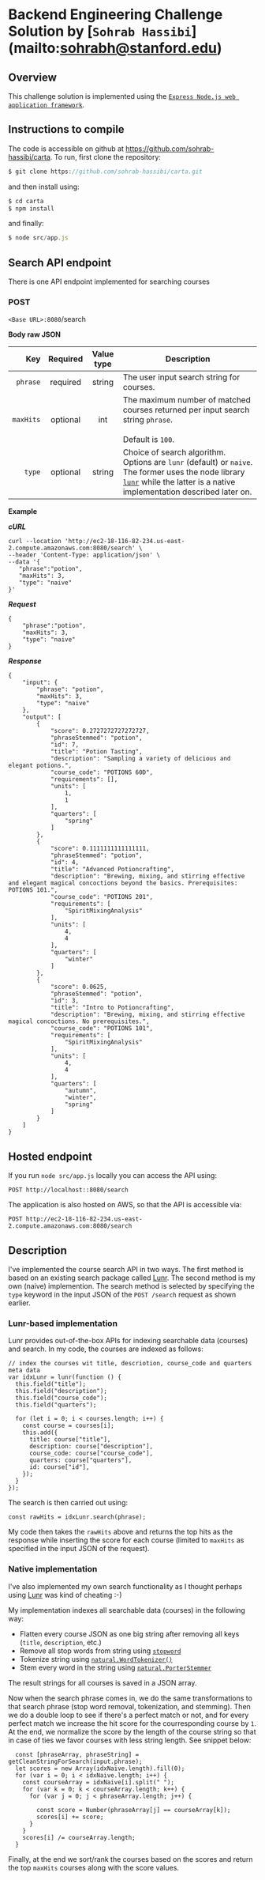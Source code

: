 # Backend Engineering Challenge Solution by [`Sohrab Hassibi`] (mailto:sohrabh@stanford.edu)

## Overview

This challenge solution is implemented using the [`Express Node.js web application framework`](https://expressjs.com/).

## Instructions to compile

The code is accessible on github at https://github.com/sohrab-hassibi/carta. To run, first clone the repository:

```js
$ git clone https://github.com/sohrab-hassibi/carta.git
```

and then install using:

```js
$ cd carta
$ npm install
```

and finally:

```js
$ node src/app.js
```

## Search API endpoint

There is one API endpoint implemented for searching courses

### POST

`<Base URL>:8080`/search

**Body raw JSON**

|       Key | Required | Value type | Description                                                                                                                                                                                                        |
| --------: | :------: | :--------: | ------------------------------------------------------------------------------------------------------------------------------------------------------------------------------------------------------------------ |
|  `phrase` | required |   string   | The user input search string for courses.                                                                                                                                                                          |
| `maxHits` | optional |    int     | The maximum number of matched courses returned per input search string `phrase`. <br/><br/> Default is `100`.                                                                                                      |
|    `type` | optional |   string   | Choice of search algorithm. Options are `lunr` (default) or `naive`. The former uses the node library [`lunr`](https://www.npmjs.com/package/lunr) while the latter is a native implementation described later on. |

**Example**

**_cURL_**

```
curl --location 'http://ec2-18-116-82-234.us-east-2.compute.amazonaws.com:8080/search' \
--header 'Content-Type: application/json' \
--data '{
   "phrase":"potion",
   "maxHits": 3,
   "type": "naive"
}'
```

**_Request_**

```
{
    "phrase":"potion",
    "maxHits": 3,
    "type": "naive"
}
```

**_Response_**

```
{
    "input": {
        "phrase": "potion",
        "maxHits": 3,
        "type": "naive"
    },
    "output": [
        {
            "score": 0.2727272727272727,
            "phraseStemmed": "potion",
            "id": 7,
            "title": "Potion Tasting",
            "description": "Sampling a variety of delicious and elegant potions.",
            "course_code": "POTIONS 60D",
            "requirements": [],
            "units": [
                1,
                1
            ],
            "quarters": [
                "spring"
            ]
        },
        {
            "score": 0.1111111111111111,
            "phraseStemmed": "potion",
            "id": 4,
            "title": "Advanced Potioncrafting",
            "description": "Brewing, mixing, and stirring effective and elegant magical concoctions beyond the basics. Prerequisites: POTIONS 101.",
            "course_code": "POTIONS 201",
            "requirements": [
                "SpiritMixingAnalysis"
            ],
            "units": [
                4,
                4
            ],
            "quarters": [
                "winter"
            ]
        },
        {
            "score": 0.0625,
            "phraseStemmed": "potion",
            "id": 3,
            "title": "Intro to Potioncrafting",
            "description": "Brewing, mixing, and stirring effective magical concoctions. No prerequisites.",
            "course_code": "POTIONS 101",
            "requirements": [
                "SpiritMixingAnalysis"
            ],
            "units": [
                4,
                4
            ],
            "quarters": [
                "autumn",
                "winter",
                "spring"
            ]
        }
    ]
}
```

## Hosted endpoint

If you run `node src/app.js` locally you can access the API using:

```
POST http://localhost::8080/search
```

The application is also hosted on AWS, so that the API is accessible via:

```
POST http://ec2-18-116-82-234.us-east-2.compute.amazonaws.com:8080/search
```

## Description

I've implemented the course search API in two ways. The first method is based on an existing search package called [Lunr](https://www.npmjs.com/package/lunr). The second method is my own (naive) implemention. The search method is selected by specifying the `type` keyword in the input JSON of the `POST /search` request as shown earlier.

### Lunr-based implementation

Lunr provides out-of-the-box APIs for indexing searchable data (courses) and search. In my code, the courses are indexed as follows:

```
// index the courses wit title, descriotion, course_code and quarters meta data
var idxLunr = lunr(function () {
  this.field("title");
  this.field("description");
  this.field("course_code");
  this.field("quarters");

  for (let i = 0; i < courses.length; i++) {
    const course = courses[i];
    this.add({
      title: course["title"],
      description: course["description"],
      course_code: course["course_code"],
      quarters: course["quarters"],
      id: course["id"],
    });
  }
});
```

The search is then carried out using:

```
const rawHits = idxLunr.search(phrase);
```

My code then takes the `rawHits` above and returns the top hits as the response while inserting the score for each course (limited to `maxHits` as specified in the input JSON of the request).

### Native implementation

I've also implemented my own search functionality as I thought perhaps using [Lunr](https://www.npmjs.com/package/lunr) was kind of cheating :-)

My implementation indexes all searchable data (courses) in the following way:

- Flatten every course JSON as one big string after removing all keys (`title`, `description`, etc.)
- Remove all stop words from string using [`stopword`](https://www.npmjs.com/package/stopword)
- Tokenize string using [`natural.WordTokenizer()`](https://www.npmjs.com/package/natural)
- Stem every word in the string using [`natural.PorterStemmer`](https://www.npmjs.com/package/natural)

The result strings for all courses is saved in a JSON array.

Now when the search phrase comes in, we do the same transformations to that search phrase (stop word removal, tokenization, and stemming). Then we do a double loop to see if there's a perfect match or not, and for every perfect match we increase the hit score for the courresponding course by `1`. At the end, we normalize the score by the length of the course string so that in case of ties we favor courses with less string length. See snippet below:

```
  const [phraseArray, phraseString] = getCleanStringForSearch(input.phrase);
  let scores = new Array(idxNaive.length).fill(0);
  for (var i = 0; i < idxNaive.length; i++) {
    const courseArray = idxNaive[i].split(" ");
    for (var k = 0; k < courseArray.length; k++) {
      for (var j = 0; j < phraseArray.length; j++) {

        const score = Number(phraseArray[j] == courseArray[k]);
        scores[i] += score;
      }
    }
    scores[i] /= courseArray.length;
  }
```

Finally, at the end we sort/rank the courses based on the scores and return the top `maxHits` courses along with the score values.
